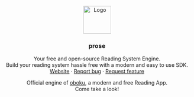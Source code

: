 <p align="center">
  <a 
  href="https://prose-reader.com/">
    <img src="https://user-images.githubusercontent.com/1911240/99893449-bca35e00-2cc3-11eb-88c1-80b3190eb620.png" alt="Logo" width="75" height="75">
  </a>

  <h3 align="center">prose</h3>

  <p align="center">
    Your free and open-source Reading System Engine.
    <br/>Build your reading system hassle free with a modern and easy to use SDK.
    <br>
    <a href="https://prose-reader.com/">Website</a>
    ·
    <a href="https://github.com/mbret/prose-reader/issues/new">Report bug</a>
    ·
    <a href="https://github.com/mbret/prose-reader/issues/new">Request feature</a>
  </p>

   <p align="center">
    Official engine of <a href="https://oboku.me/">oboku</a>, a modern and free Reading App. 
    <br/>
    Come take a look!
  </p>
</p>
